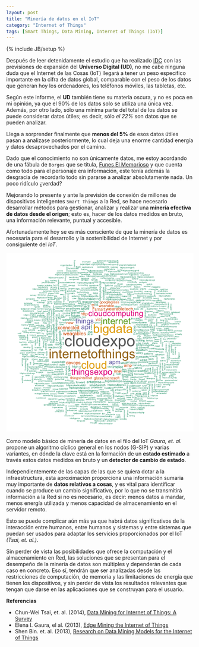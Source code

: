 ```yaml
---
layout: post
title: "Minería de datos en el IoT"
category: "Internet of Things"
tags: [Smart Things, Data Mining, Internet of Things (IoT)]
---
```

{% include JB/setup %}

Después de leer detenidamente el estudio que ha realizado [IDC](http://www.emc.com/leadership/digital-universe/index.htm?pid=home-dig-uni-090414) con las previsiones de expansión del **Universo Digital (UD)**, no me cabe ninguna duda que el Internet de las Cosas (IoT) llegará a tener un peso específico importante en la cifra de datos global, comparable con el peso de los datos que generan hoy los ordenadores, los teléfonos móviles, las tabletas, etc. 

Según este informe, el **UD** también tiene su materia oscura, y no es poca en mi opinión, ya que el 90% de los datos solo se utiliza una única vez. Además, por otro lado, sólo una mínima parte del total de los datos se puede considerar datos útiles; es decir, sólo *el 22%* son datos que se pueden analizar.

Llega a sorprender finalmente que **menos del 5%** de esos datos útiles pasan a analizase posteriormente, lo cual deja una enorme cantidad energía y datos desaprovechados por el camino.

Dado que el conocimiento no son únicamente datos, me estoy acordando de una fábula de `Borges` que se titula, [Funes El Memorioso](http://www.literatura.us/borges/funes.html) y que cuenta como todo para el personaje era información, este tenía además la desgracia de recordarlo todo sin pararse a analizar absolutamente nada. Un poco ridículo ¿verdad?

Mejorando lo presente y ante la previsión de conexión de millones de dispositivos inteligentes `Smart Things` a la Red, se hace necesario desarrollar métodos para gestionar, analizar y realizar una **minería efectiva de datos desde el origen**; esto es, hacer de los datos medidos en bruto, una información relevante, puntual y accesible.

Afortunadamente hoy se es más consciente de que la minería de datos es necesaria para el desarrollo y la sostenibilidad de Internet y por consiguiente del *IoT*.

![center](/figs/2014-06-11-Mineria-de-datos-en-el-iot/iot.png) 

Como modelo básico de minería de datos en el filo del IoT *Gaura, et. al.* propone un algoritmo cíclico general en los nodos (G-SIP) y varias variantes, en dónde la clave está en la formación de un **estado estimado** a través estos datos medidos en bruto y un **detector de cambio de estado**. 

Independientemente de las capas de las que se quiera dotar a la infraestructura, esta aproximación proporciona una información sumaria muy importante de **datos relativos a cosas**, y es vital para identificar cuando se produce un cambio significativo, por lo que no se transmitirá información a la Red si no es necesario, es decir: menos datos a mandar, menos energía utilizada y menos capacidad de almacenamiento en el servidor remoto.

Esto se puede complicar aún más  ya que habrá datos significativos de la interacción entre humanos, entre humanos y sistemas y entre sistemas que puedan ser usados para adaptar los servicios proporcionados por el IoT *(Tsai, et. al.)*.

Sin perder de vista las posibilidades que ofrece la computación y el almacenamiento en Red, las soluciones que se presentan para el desempeño de la minería de datos son múltiples y dependerán de cada caso en concreto. Eso sí, tendrán que ser analizadas desde las restricciones de computación, de memoria y las limitaciones de energía que tienen los dispositivos, y sin perder de vista los resultados relevantes que tengan que darse en las aplicaciones que se construyan para el usuario.


**Referencias**

- Chun-Wei Tsai, et. al. (2014), [Data Mining for Internet of Things: A Survey](http://ieeexplore.ieee.org/xpl/login.jsp?tp=&arnumber=6674155&url=http%3A%2F%2Fieeexplore.ieee.org%2Fiel7%2F9739%2F5451756%2F06674155.pdf%3Farnumber%3D6674155)
- Elena I. Gaura, el al. (2013), [Edge Mining the Internet of Things](http://ieeexplore.ieee.org/xpl/login.jsp?tp=&arnumber=6042288&url=http%3A%2F%2Fieeexplore.ieee.org%2Fxpls%2Fabs_all.jsp%3Farnumber%3D6042288)
- Shen Bin. et. al. (2013), [Research on Data Mining Models for the Internet
of Things](https://www.ceid.upatras.gr/webpages/faculty/vasilis/Courses/SpatialTemporalDM/Papers/InternetOfThings05476146.pdf)





